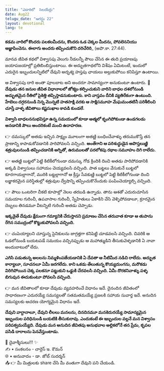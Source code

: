 ```yaml
---
title: "ఎడారిలో  సెలయేర్లు"
date: Aug22
telugu_date: "ఆగస్టు 22"
layout: devotional
lang: te
---
```


**కడమ వారిలో కొందరు పలకలమీదను, కొందరు ఓడ చెక్కల మీదను, పోవలెననియు ఆజ్ఞాపించెను. ఈలాగు అందరు తప్పించుకొని దరిచేరిరి**_ (అపొ.కా. 27:44). 

మానవ జీవిత కథలో విశ్వాసపు వెలుగు నీడలన్నీ పౌలు చేసిన ఈ తుది ప్రయాణపు జయాపజయాల్లో ప్రతిబింబిస్తుంటాయి. ఈ అద్భుతగాథలోని విశేషం ఏమిటంటే, ఇందులో ఎదురైన ఇబ్బందులన్నిటిలో దేవుని అదృశ్య హస్తపు ఛాయలు అల్లుకుపోయి కనిపిస్తూ ఉంటాయి.

ఆ విశ్వాసపు దారి అంతా పూలబాట అని అందరూ సామాన్యంగా అనుకుంటూ ఉంటారు. 
**📖దేవుడు తన జనుల జీవిత విధానాలలో జోక్యం కల్పించుకుని వారిని బాధల దశలోనుండి అద్భుతమైన రీతిలో పైకెత్తి తప్పిస్తాడనుకుంటారు. కాని వాస్తవం దీనికి వ్యతిరేకంగా ఉంటుంది. హేబెలు దగ్గరనుండి నిన్న మొన్నటి హతసాక్షి వరకు ఆ సాక్షిసమూహ మేఘమంతటినీ పరిశీలించి చూస్తే వాళ్ళ జీవితాలు కష్టసుఖాల కావడి కుండలే.**

**విశ్వాసి బాధలననుభవిస్తూ ఉన్న సమయంలో కూడా ఆత్మలో కృంగిపోకుండా ఉండగలడు అనడానికి పౌలు అందరికంటే మంచి ఉదాహరణ.** 

👉 దమస్కులో అతడు ఇచ్చిన సాక్ష్యం మూలంగా అతణ్ణి బంధించేవాళ్ళు తరుముకొస్తే తన ప్రాణాన్ని కాపాడుకోవడానికి పారిపోవలసి వచ్చింది. **అంతేగాని ఆ పరిశుద్ధుడైన అపొస్తలుణ్ణి శత్రువులనుండి తప్పించడానికి అగ్నితో, ఉరుములతో పరలోకపు రథాల సమూహం దిగి రాలేదు.**

👉 అతణ్ణి బుట్టలో పెట్టి కిటికీలోగుండా దమస్కు గోడ క్రిందికి దించి అతడు పారిపోవడానికి అక్కడి విశ్వాసులు సహాయం చెయ్యవలసి వచ్చింది. పాత బట్టలు వేసుకునే బుట్టలో కూరగాయల్లాగానో, మురికి బట్టల్లాగానో ఆ క్రీస్తు సేవకుణ్ణి బుట్టలో పెట్టి కిటికీలోగుండా దించి లజ్జాకరమైన పరిస్థితుల్లో శత్రువుల ద్వేషాన్ని తప్పించుకొనేందుకు పంపించెయ్యాల్సి వచ్చింది.

👉 పౌలు ఒంటరిగా చీకటి కూపాల్లో నెలల తరబడి ఉన్నాడు. తాను ఆశతో ఎదురుచూసిన సమయాల గురించీ, ఉపవాసాల గురించీ, స్నేహితులు ఏకాకిని చేసి వెళ్ళిపోవడాలూ, క్రూరమైన దెబ్బలు తినడమూ వీటన్నిటి గురించీ అతడు చెప్పాడు. 

**ఇక్కడైతే దేవుడు క్షేమంగా గమ్యానికి చేరుస్తానని ప్రమాణం చేసిన తరువాత కూడా ఆ తుపాను రేగిన సముద్రంలో కొట్టుకుపోవలసి వచ్చింది.**

👉 చంపెయ్యాలని చూస్తున్న సైనికులను జాగ్రత్తగా కనిపెట్టి చూడవలసి వచ్చింది. చివరికి ఆ ఓడలోనుండి బయటపడే సమయం వచ్చినప్పుడు ఆ మహాత్ముడిని తీసుకువెళ్ళడానికి ఏ నావా అందుబాటులో లేదు. 

**ఎగిసి పడుతున్న అలలను నిమ్మళింపజేయడానికి ఏ దేవతా ఆ నీటిమీద నడిచి రాలేదు. అద్భుత కార్యాలూ, సూచనలూ ఏమీ జరగలేదు. కాని ఒకడు తేలుతున్న కొయ్యదుంగను, మరొకడు విరిగిపోయిన చెక్క పలకనూ పట్టుకుని ఒడ్డుకి చేరవలసి వచ్చింది. ఏమీ దొరకనివాళ్ళు పళ్ళ బిగువున ఈదుకుంటూ పోవలసి వచ్చింది.**

👉 మన జీవితాలలో కూడా దేవుడు వ్యవహరించే విధానం ఇదే. దైనందిన జీవితంలో సాధారణంగా ఎదురయ్యే సమస్యలతో సతమతమయ్యే ప్రజలకి సహాయ సువార్త ఇదే. అనుదిన సమస్యలకు ఆచరణ యోగ్యమైన విధానం ఇదే.

**దేవుని వాగ్దానాలూ, దేవుని లీలలు మనలను, దినదినమూ మనకెదురయ్యే సామాన్యమైన ఇబ్బందుల పరిధినుండి బయటికి తీసుకురావు. ఎందుకంటే ఈ ఇబ్బందుల వల్లనే మన విశ్వాసం పరిపక్వమయ్యేది. దేవుడు మన అనుదిన జీవితపు అనుభవాల అల్లికలోనే తన ప్రేమ, కృపల పసిడి దారాలను పెనవేస్తుంటాడు.**


<div class="blessing">🙏 <span class="bless-text">దైవాశ్శీసులు!!!</span> ✨</div>

<div class="credit">✍️ <span class="credit-text">▪ సంకలనం - చార్లెస్ ఇ. కౌమన్</span></div>
<div class="credit">🌐 <span class="credit-text">▪ అనువాదం - డా. జోబ్ సుదర్శన్</span></div>


<div class="share">📤 👉 <span class="share-text">మీ మిత్రులకు share చేసి మీ వంతుగా దేవుని పని చేయండి.</span></div>
